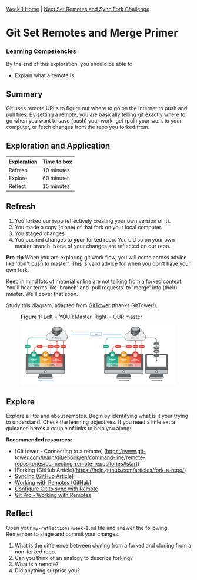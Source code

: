 [Week 1 Home](README.md) | [Next Set Remotes and Sync Fork Challenge](git-remote-sync-fork-challenge.md)  

# Git Set Remotes and Merge Primer 

### Learning Competencies
By the end of this exploration, you should be able to 

- Explain what a remote is


## Summary
Git uses remote URLs to figure out where to go on the Internet to push and pull files. By setting a remote, you are basically telling git exactly where to go when you want to save (push) your work, get (pull) your work to your computer, or fetch changes from the repo you forked from.

## Exploration and Application

Exploration | Time to box |
------------|----------|
Refresh | 10 minutes
Explore | 60 minutes 
Reflect | 15 minutes |


## Refresh
1. You forked our repo (effectively creating your own version of it). 
2. You made a copy (clone) of that fork on your local computer.
3. You staged changes 
4. You pushed changes to __your__ forked repo. You did so on your own master branch. None of your changes are reflected on our repo. 

__Pro-tip__  When you are exploring git work flow, you will come across advice like 'don't push to master'. This is valid advice for when you don't have your own fork.

Keep in mind lots of material online are not talking from a forked context. You'll hear terms like 'branch' and 'pull requests' to 'merge' into (their) master. We'll cover that soon.  

Study this diagram, adapted from [GitTower](https://www.git-tower.com/learn/git/ebook/en/command-line/remote-repositories/introduction) (thanks GitTower!). 

<figure>
  <figcaption>
    <p><strong>Figure 1:</strong> Left = YOUR Master, Right = OUR master</p>
  </figcaption>
  <img src="../images/github_10_fork.png" alt="Fork GitHub Repo"><br>

</figure>

## Explore 
Explore a litte and about remotes. Begin by identifying what is it your trying to understand. Check the learning objectives. If you need a little extra guidance  here's a couple of links to help you along: 

__Recommended resources:__ 
- [Git tower - Connecting to a remote] (https://www.git-tower.com/learn/git/ebook/en/command-line/remote-repositories/connecting-remote-repositories#start)  
- [Forking (GitHub Article)(https://help.github.com/articles/fork-a-repo/)  
- [Syncing (GitHub Article)](https://help.github.com/articles/syncing-a-fork/)  
- [Working with Remotes (GitHub)](https://help.github.com/categories/managing-remotes/)  
- [Configure Git to sync with Remote](https://help.github.com/articles/fork-a-repo/#step-3-configure-git-to-sync-your-fork-with-the-original-spoon-knife-repository)  
- [Git Pro - Working with Remotes](https://git-scm.com/book/en/v2/Git-Basics-Working-with-Remotes)  

## Reflect
Open your `my-reflections-week-1.md` file and answer the following. Remember to stage and commit your changes. 

1. What is the difference between cloning from a forked and cloning from a non-forked repo. 
2. Can you think of an analogy to describe forking?
3. What is a remote? 
4. Did anything surprise you?


